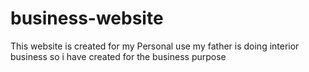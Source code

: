 # business-website
This website is created for my Personal use my father is doing interior business so i have created for the business purpose
